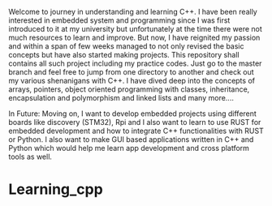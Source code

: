 Welcome to journey in understanding and learning C++. I have been really interested in embedded system and programming since I was first introduced to it at my university but unfortunately at the time there were not much resources to learn and improve.
But now, I have reignited my passion and within a span of few weeks managed to not only revised the basic concepts but have also started making projects. This repository shall contains all such project including my practice codes. Just go to the 
master branch and feel free to jump from one directory to another and check out my various shenanigans with C++. I have dived deep into the concepts of arrays, pointers, object oriented programming with classes, inheritance, encapsulation and polymorphism and linked lists and many more....




In Future:
Moving on, I want to develop embedded projects using different boards like discovery (STM32), Rpi and I also want to learn to use RUST for embedded development and how to integrate C++ functionalities with RUST or Python. I also want to make
GUI based applications written in C++ and Python which would help me learn app development and cross platform tools as well.
# Learning_cpp
